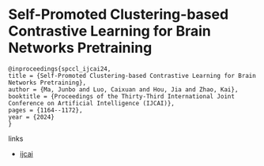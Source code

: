 # Self-Promoted Clustering-based Contrastive Learning for Brain Networks Pretraining

```
@inproceedings{spccl_ijcai24,
title = {Self-Promoted Clustering-based Contrastive Learning for Brain Networks Pretraining},
author = {Ma, Junbo and Luo, Caixuan and Hou, Jia and Zhao, Kai},
booktitle = {Proceedings of the Thirty-Third International Joint Conference on Artificial Intelligence (IJCAI)},
pages = {1164--1172},
year = {2024}
}
```

links
- [ijcai](https://www.ijcai.org/proceedings/2024/129)
